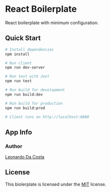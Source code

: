 # React Boilerplate

React boilerplate with minimum configuration.

## Quick Start

```bash
# Install dependencies
npm install

# Run client
npm run dev-server

# Run test with Jest
npm run test

# Run build for development
npm run build:dev

# Run build for production
npm run build:prod

# Client runs on http://localhost:8080
```

## App Info

### Author

[Leonardo Da Costa](https://costaleonardo.github.io/)

## License

This biolerplate is licensed under the [MIT](https://opensource.org/licenses/MIT) license.